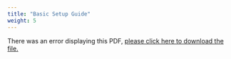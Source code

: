 ```yaml
---
title: "Basic Setup Guide"
weight: 5
---
```


<object data="https://www.truenas.com/docs/files/RSeriesBSG1.32.pdf" type="application/pdf" width="95%" height="1000">
  There was an error displaying this PDF, <a href="https://www.truenas.com/docs/files/RSeriesBSG1.32.pdf">please click here to download the file.</a>
</object>
